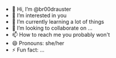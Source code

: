 - 👋 Hi, I’m @br00drauster
- 👀 I’m interested in you
- 🌱 I’m currently learning a lot of things
- 💞️ I’m looking to collaborate on ...
- 📫 How to reach me you probably won't
- 😄 Pronouns: she/her
- ⚡ Fun fact: ...

<!---
br00drauster/br00drauster is a ✨ special ✨ repository because its `README.md` (this file) appears on your GitHub profile.
You can click the Preview link to take a look at your changes.
--->
